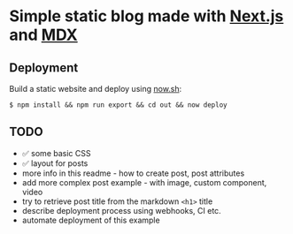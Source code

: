 Simple static blog made with [Next.js](https://github.com/zeit/next.js) and [MDX](https://github.com/mdx-js/mdx)
================================================================================================================

Deployment
----------

Build a static website and deploy using [now.sh](https://zeit.co/now):

```shell
$ npm install && npm run export && cd out && now deploy
```


TODO
----

- ✅ some basic CSS
- ✅ layout for posts
- more info in this readme - how to create post, post attributes
- add more complex post example - with image, custom component, video
- try to retrieve post title from the markdown `<h1>` title
- describe deployment process using webhooks, CI etc.
- automate deployment of this example
